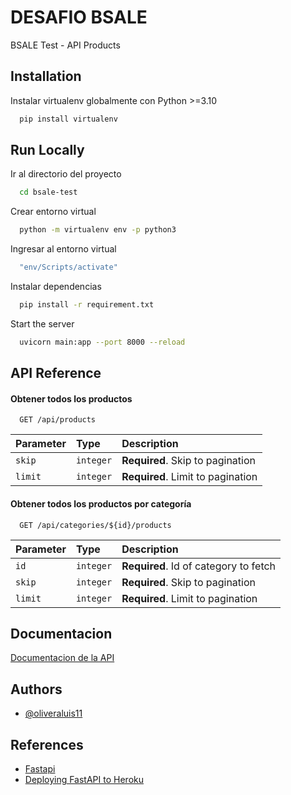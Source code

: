 

# DESAFIO BSALE

BSALE Test - API Products


## Installation

Instalar virtualenv globalmente con Python >=3.10

```bash
  pip install virtualenv
```

## Run Locally

Ir al directorio del proyecto

```bash
  cd bsale-test
```
Crear entorno virtual

```bash
  python -m virtualenv env -p python3
```
Ingresar al entorno virtual 

```bash
  "env/Scripts/activate"
```
Instalar dependencias

```bash
  pip install -r requirement.txt
```

Start the server

```bash
  uvicorn main:app --port 8000 --reload
```



## API Reference

#### Obtener todos los productos

```http
  GET /api/products
```

| Parameter | Type     | Description                |
| :-------- | :------- | :------------------------- |
| `skip`      | `integer` | **Required**. Skip to pagination |
|  `limit`      | `integer` | **Required**. Limit to pagination |

#### Obtener todos los productos por categoría

```http
  GET /api/categories/${id}/products
```

| Parameter | Type     | Description                       |
| :-------- | :------- | :-------------------------------- |
| `id`      | `integer` | **Required**. Id of category to fetch |
| `skip`      | `integer` | **Required**. Skip to pagination |
|  `limit`      | `integer` | **Required**. Limit to pagination |




## Documentacion

[Documentacion de la API](https://bsale-products-api.herokuapp.com/redoc)


## Authors

- [@oliveraluis11](https://www.github.com/oliveraluis11)


## References

 - [Fastapi](https://fastapi.tiangolo.com/es/)
 - [Deploying FastAPI to Heroku](https://medium.com/fastapi-tutorials/deploying-fastapi-to-heroku-cd00bdcf3be4)

